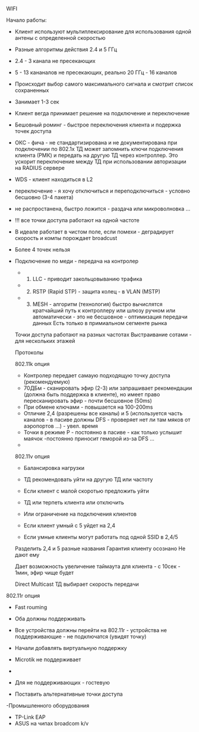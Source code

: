 WIFI

Начало работы:

 - Клиент используют мультиплексирование для использования одной антены с определенной скоростью
 - Разные алгоритмы действия 2.4 и 5 ГГц
 - 2.4 - 3 канала не пресекающих 
 - 5 - 13 кананалов не пресекающих, реально 20 ГГц - 16 каналов
 - Происходит выбор самого максимального сигнала и смотрит список сохраненных
 - Занимает 1-3 сек
 - Клиент вегда принимает решение на подключение и переключение
 - Бешовный роминг - быстрое переключения клиента и подержка точек доступа
 
 - ОКС  - фича - не стандартизирована и не документирована
   при подключении по 802.1х ТД может запомнить ключи подключения клиента (РМК) и передать на другую ТД через контроллер.
   Это ускорит переключение между ТД при использовании авторизации на RADIUS сервере
 
 
 - WDS - клиент находиться в L2 
  
  - переключение - я хочу отключиться и переподключиться - условно бесшовно (3-4 пакета)
  - не распростанена, быстро ложится - раздача или микроволновка ...
  - !!! все точки доступа работают на одной частоте
  - В идеале работает в чистом поле, если помехи - деградирует скорость и компы порождает broadcust
  - Более 4 точек нельзя
  - Подключение по меди - передача на контролер
    - 1. LLC - приводит закольцовыванию трафика
    - 2. RSTP (Rapid STP) - защита колец - в VLAN (MSTP)
    - 3. MESH - алгоритм (технология) быстро вычислятся кратчайший путь к контроллеру или шлюзу
         ручном или автоматически - это не бесшовное - оптимизация передачи данных
         Есть только в примиальном сегменте рынка
    
    
    Точки доступа работают на разных частотах
    Выстраивание сотами - для нескольких этажей
    
    Протоколы
    
    802.11k опция
    - Контролер передает самаую подходящую точку доступа (рекомендуемую)
    - 70ДБм - сканировать эфир (2-3) или запрашивает рекомендации (должна быть поддержка в клиенте), но имеет право пересканировать эфир - почти бесшовное (50ms)
    - При обмене ключами - повышается на 100-200ms
    - Отличие 2,4 (разрешены все каналы) и 5 (используется часть каналов - в пасиве должны DFS - проверяет нет ли там мяков от аэропортов ...) - увел. время
    - Точки в режиме Р - постоянно в пасиве - как только услышит маячок -постоянно приносит геморой из-за DFS ...
    -
    
    802.11v опция
    - Балансировка нагрузки
    - ТД рекомендовать уйти на другую ТД или частоту
    - Если клиент с малой скоротью предложить  уйти
    - ТД или терпеть клиента или отключить
    - Или ограничение на подключения клиентов
    - Если клиент умный с 5 уйдет на 2,4 
    
    - Если умные клиенты могут работать под одной SSID в 2,4/5
    
    Разделить 2,4 и 5 разные названия
    Гарантия клиенту осознано
    Не дают ему 
    
    Дает возможность увеличение таймаута для клиента - с 10сек - 1мин, эфир чище будет
    
    Direct Multicast 
    ТД выбирает скорость передачи
    
    
   802.11r опция
   - Fast rouming
   - Оба должны поддерживать 
   - Все устройства должны перейти на 802.11r - устройства не поддерживающие - не подключатся (увидят точку)
   - Начали добавлять виртуальную поддержку 
   - Microtik не поддерживает
   - 
   
 - Для не поддерживающих - гостевую 
 - Поставить альтернативные точки доступа
   
 -Промышленного оборудования 
   - TP-Link EAP
   - ASUS на чипах broadcom k/v
    
    
    
    
    
    
    
  

